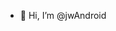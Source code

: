 - 👋 Hi, I’m @jwAndroid

<!---
jwAndroid/jwAndroid is a ✨ special ✨ repository because its `README.md` (this file) appears on your GitHub profile.
You can click the Preview link to take a look at your changes.
--->

